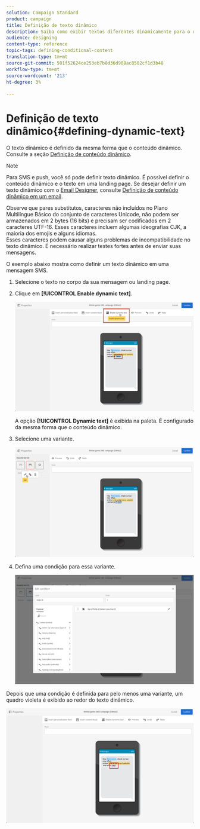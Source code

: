 ```yaml
---
solution: Campaign Standard
product: campaign
title: Definição de texto dinâmico
description: Saiba como exibir textos diferentes dinamicamente para o usuário, de acordo com as condições definidas no Adobe Campaign.
audience: designing
content-type: reference
topic-tags: defining-conditional-content
translation-type: tm+mt
source-git-commit: 501f52624ce253eb7b0d36d908ac8502cf1d3b48
workflow-type: tm+mt
source-wordcount: '213'
ht-degree: 3%

---
```



# Definição de texto dinâmico{#defining-dynamic-text}

O texto dinâmico é definido da mesma forma que o conteúdo dinâmico. Consulte a seção [Definição de conteúdo dinâmico](../../designing/using/personalization.md#defining-dynamic-content-in-an-email).

>[!NOTE]
>
>Para SMS e push, você só pode definir texto dinâmico. É possível definir o conteúdo dinâmico e o texto em uma landing page. Se desejar definir um texto dinâmico com o [Email Designer](../../designing/using/designing-content-in-adobe-campaign.md), consulte [Definição de conteúdo dinâmico em um email](../../designing/using/personalization.md#defining-dynamic-content-in-an-email).

Observe que pares substitutos, caracteres não incluídos no Plano Multilingue Básico do conjunto de caracteres Unicode, não podem ser armazenados em 2 bytes (16 bits) e precisam ser codificados em 2 caracteres UTF-16. Esses caracteres incluem algumas ideografias CJK, a maioria dos emojis e alguns idiomas.
<br>Esses caracteres podem causar alguns problemas de incompatibilidade no texto dinâmico. É necessário realizar testes fortes antes de enviar suas mensagens.


O exemplo abaixo mostra como definir um texto dinâmico em uma mensagem SMS.

1. Selecione o texto no corpo da sua mensagem ou landing page.
1. Clique em **[!UICONTROL Enable dynamic text]**.

   ![](assets/dynamic_text_sms_1.png)

   A opção **[!UICONTROL Dynamic text]** é exibida na paleta. É configurado da mesma forma que o conteúdo dinâmico.

1. Selecione uma variante.

   ![](assets/dynamic_text_sms_2.png)

1. Defina uma condição para essa variante.

   ![](assets/dynamic_text_sms_4.png)

Depois que uma condição é definida para pelo menos uma variante, um quadro violeta é exibido ao redor do texto dinâmico.

![](assets/dynamic_text_sms_3.png)
